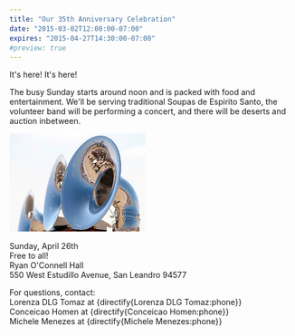 ```yaml
---
title: "Our 35th Anniversary Celebration"
date: "2015-03-02T12:00:00-07:00"
expires: "2015-04-27T14:30:00-07:00"
#preview: true
---
```


It's here! It's here!

The busy Sunday starts around noon and is packed with food and entertainment.
We'll be serving traditional Soupas de Espirito Santo, the volunteer band will be performing a concert, and there will be deserts and auction inbetween.

![Marching Instruments](1576839129_d62a4743be_m.jpg "More photos by peasap at http://www.flickr.com/photos/peasap/")

Sunday, April 26th<br>
Free to all!<br>
Ryan O'Connell Hall<br>
550 West Estudillo Avenue, San Leandro 94577

For questions, contact:<br>
Lorenza DLG Tomaz at {directify{Lorenza DLG Tomaz:phone}}<br>
Conceicao Homen at {directify{Conceicao Homen:phone}}<br>
Michele Menezes at {directify{Michele Menezes:phone}}
